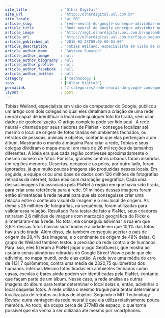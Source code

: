 ```yaml
---
site_title               : "Olhar Digital"
site_url                 : "http://olhardigital.uol.com.br"
site_locale              : "pt_BR"
article_slug             : "rede-neural-do-google-consegue-adivinhar-onde-fotos-foram-tiradas"
article_title            : "Rede neural do Google consegue adivinhar onde fotos foram tiradas"
article_image            : "http://img1.olhardigital.uol.com.br/uploads/acervo_imagens/2016/02/20160225102054_660_420.jpg"
article_url              : "http://olhardigital.uol.com.br/fique_seguro/noticia/rede-neural-do-google-consegue-adivinhar-onde-fotos-foram-tiradas/55512"
article_published_at     : "2016-02-25T09:02:00-03:00"
article_description      : "Tobias Weiland, especialista em visão de computador do Google, publicou um artigo com dois colegas no qual eles detalham a criação de uma rede neural capaz de identificar o local onde qualquer foto foi tirada, sem usar dados de geolocalização. O artigo completo pode ser lido aqui.  A rede neural - chamada por seus riadores de PlaNet - consegue localizar até mesmo o local de origem de fotos tiradas em ambientes fechados, ou retratos de pessoas, animais e objetos, contanto que elas pertençam a um álbum. Mostrando o mundo à máquina Para criar a rede, Tobias e seus colegas dividiram o mapa-mundi em mais de 26 mil regiões de tamanhos diferentes. A ideia era que cada região contivesse aproximadamente o mesmo número de fotos. Por isso, grandes centros urbanos foram inseridos em regiões menores. Desertos, oceanos e os polos, por outro lado, foram ignorados, já que muito poucas imagens são produzidas nesses locais. Em seguida, a equipe criou uma base de dados com 126 milhões de fotografias retiradas da internet, todas elas com marcação geográfica. Cada uma dessas imagens foi associada pela PlaNet à região em que havia sido tirada, para criar uma referência para a rede. 91 milhões dessas imagens foram então alimentadas à rede neural para que ela conseguisse criar uma relação entre o conteúdo visual da imagem e o seu local de origem. As demais 25 milhões de fotografias, na sequência, foram utilizadas para validar essa relação. Resultado Para testar de fato a PlaNet, seus criadores retiraram 2,6 milhões de imagens com marcação geográfica do Flickr e alimentaram-nas à rede. No total, ela conseguiu adivinhar a rua em que 3,6% dessas fotos haviam sido tiradas e a cidade em que 10,1% das fotos havia sido tirada. Além disso, ela também conseguiu acertar o país de origem de 28,4% das imagens, e o continente de origem de 48% delas. O grupo de Weiland também testou a precisão da rede contra a de humanos. Para isso, eles fizeram a PlaNet jogar o jogo GeoGuessr, que mostra ao usuário cenas aleatórias retiradas do Google Street View e pede que ele adivinhe, no mapa mundi, onde elas estão. A rede teve uma média de erro de 1131,7 quilômetros, contra uma média de 2320,75 quilômetros dos humanos. Internas Mesmo fotos tiradas em ambientes fechados como casas, escolas e bares ainda podem ser identificadas pela PlaNet, contanto que façam parte de um álbum. Nesse caso, a rede analisa as outras imagens do álbum para tentar determinar o local delas e, então, adivinhar o local daquelas fotos. A rede utiliza o mesmo truque para tentar determinar a localização de retratos ou fotos de objetos. Segundo o MIT Technology Review, outra vantagem da rede neural é que ela utiliza relativamente pouca memória. Ao todo, ela ocupa cerca de 377MB de espaço, o que torna possível que ela venha a ser utilizada até mesmo por smartphones."
article_author_name      : "Gustavo Sumares"
article_author_image     : null
article_author_biography : null
article_author_profile   : null
article_author_facebook  : null
article_author_twitter   : null
category                 : ['technology']
tags                     : ['Olhar Digital']
permalink                : "/:categories/rede-neural-do-google-consegue-adivinhar-onde-fotos-foram-tiradas/"
layout                   : post
---
```


Tobias Weiland, especialista em visão de computador do Google, publicou um artigo com dois colegas no qual eles detalham a criação de uma rede neural capaz de identificar o local onde qualquer foto foi tirada, sem usar dados de geolocalização. O artigo completo pode ser lido aqui.  A rede neural - chamada por seus riadores de PlaNet - consegue localizar até mesmo o local de origem de fotos tiradas em ambientes fechados, ou retratos de pessoas, animais e objetos, contanto que elas pertençam a um álbum. Mostrando o mundo à máquina Para criar a rede, Tobias e seus colegas dividiram o mapa-mundi em mais de 26 mil regiões de tamanhos diferentes. A ideia era que cada região contivesse aproximadamente o mesmo número de fotos. Por isso, grandes centros urbanos foram inseridos em regiões menores. Desertos, oceanos e os polos, por outro lado, foram ignorados, já que muito poucas imagens são produzidas nesses locais. Em seguida, a equipe criou uma base de dados com 126 milhões de fotografias retiradas da internet, todas elas com marcação geográfica. Cada uma dessas imagens foi associada pela PlaNet à região em que havia sido tirada, para criar uma referência para a rede. 91 milhões dessas imagens foram então alimentadas à rede neural para que ela conseguisse criar uma relação entre o conteúdo visual da imagem e o seu local de origem. As demais 25 milhões de fotografias, na sequência, foram utilizadas para validar essa relação. Resultado Para testar de fato a PlaNet, seus criadores retiraram 2,6 milhões de imagens com marcação geográfica do Flickr e alimentaram-nas à rede. No total, ela conseguiu adivinhar a rua em que 3,6% dessas fotos haviam sido tiradas e a cidade em que 10,1% das fotos havia sido tirada. Além disso, ela também conseguiu acertar o país de origem de 28,4% das imagens, e o continente de origem de 48% delas. O grupo de Weiland também testou a precisão da rede contra a de humanos. Para isso, eles fizeram a PlaNet jogar o jogo GeoGuessr, que mostra ao usuário cenas aleatórias retiradas do Google Street View e pede que ele adivinhe, no mapa mundi, onde elas estão. A rede teve uma média de erro de 1131,7 quilômetros, contra uma média de 2320,75 quilômetros dos humanos. Internas Mesmo fotos tiradas em ambientes fechados como casas, escolas e bares ainda podem ser identificadas pela PlaNet, contanto que façam parte de um álbum. Nesse caso, a rede analisa as outras imagens do álbum para tentar determinar o local delas e, então, adivinhar o local daquelas fotos. A rede utiliza o mesmo truque para tentar determinar a localização de retratos ou fotos de objetos. Segundo o MIT Technology Review, outra vantagem da rede neural é que ela utiliza relativamente pouca memória. Ao todo, ela ocupa cerca de 377MB de espaço, o que torna possível que ela venha a ser utilizada até mesmo por smartphones.
